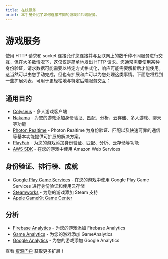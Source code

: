 ```yaml
---
title: 在线服务
brief: 本手册介绍了如何连接不同的游戏和后端服务。
---
```

# 游戏服务

使用 HTTP 请求和 socket 连接允许您连接并与互联网上的数千种不同服务进行交互，但在大多数情况下，这仅仅是简单地发出 HTTP 请求。您通常需要使用某种身份验证，请求数据可能需要以特定方式格式化，响应可能需要解析后才能使用。这当然可以由您手动完成，但也有扩展和库可以为您处理这类事情。下面您将找到一些扩展列表，可用于更轻松地与特定后端服务交互：

## 通用目的
* [Colyseus](https://defold.com/assets/colyseus/) - 多人游戏客户端
* [Nakama](https://defold.com/assets/nakama/) - 为您的游戏添加身份验证、匹配、分析、云存储、多人游戏、聊天等功能
* [Photon Realtime](https://defold.com/assets/photon-realtime/) - Photon Realtime 为身份验证、匹配以及快速可靠的通信等基本功能提供可扩展的解决方案。
* [PlayFab](https://defold.com/assets/playfabsdk/) - 为您的游戏添加身份验证、匹配、分析、云存储等功能
* [AWS SDK](https://github.com/britzl/aws-sdk-lua) - 在您的游戏中使用 Amazon Web Services

## 身份验证、排行榜、成就
* [Google Play Game Services](https://defold.com/assets/googleplaygameservices/) - 在您的游戏中使用 Google Play Game Services 进行身份验证和使用云存储
* [Steamworks](https://defold.com/assets/steamworks/) - 为您的游戏添加 Steam 支持
* [Apple GameKit Game Center](https://defold.com/assets/gamekit/)

## 分析
* [Firebase Analytics](https://defold.com/assets/googleanalyticsforfirebase/) - 为您的游戏添加 Firebase Analytics
* [Game Analytics](https://gameanalytics.com/docs/item/defold-sdk) - 为您的游戏添加 GameAnalytics
* [Google Analytics](https://defold.com/assets/gameanalytics/) - 为您的游戏添加 Google Analytics

查看 [资源门户](https://www.defold.com/assets/) 获取更多扩展！
